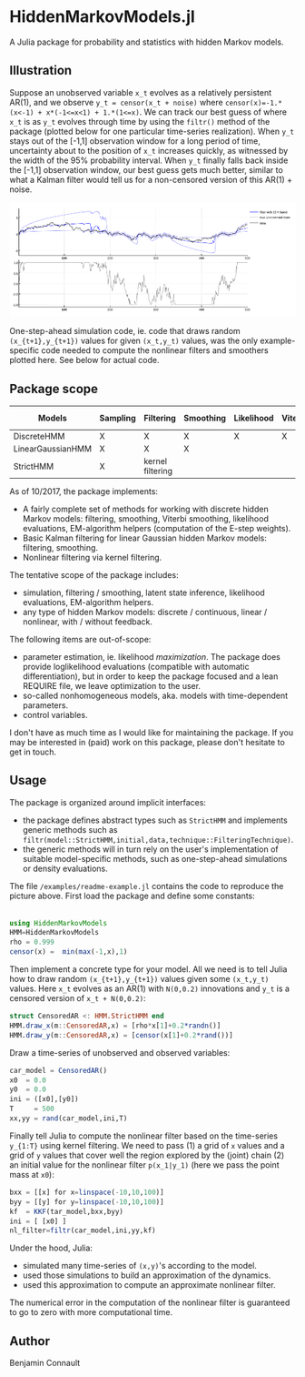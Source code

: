 # HiddenMarkovModels.jl

A Julia package for probability and statistics with hidden Markov models.


## Illustration


Suppose an unobserved variable `x_t` evolves as a relatively persistent AR(1), and we observe `y_t = censor(x_t + noise)` where `censor(x)=-1.*(x<-1) + x*(-1<=x<1) + 1.*(1<=x)`. We can track our best guess of where `x_t` is as `y_t` evolves through time by using the `filtr()` method of the package (plotted below for one particular time-series realization). When `y_t` stays out of the [-1,1] observation window for a long period of time, uncertainty about to the position of `x_t` increases quickly, as witnessed by the width of the 95\% probability interval. When `y_t` finally falls back inside the [-1,1] observation window, our best guess gets much better, similar to what a Kalman filter would tell us for a non-censored version of this AR(1) + noise. 


![nonlinear filtering for a censored AR(1)](examples/censored-ar-filtering.png)

One-step-ahead simulation code, ie. code that draws random `(x_{t+1},y_{t+1})` values for given `(x_t,y_t)` values, was the only example-specific code needed to compute the nonlinear filters and smoothers plotted here. See below for actual code.

## Package scope


| Models              | Sampling | Filtering         | Smoothing | Likelihood     | Viterbi | E-step weights |
| ------------------- | -------- | ----------------- | --------- | -------------- | ------- | -------------- |
| DiscreteHMM         | X        | X                 | X         | X              | X       | X              |
| LinearGaussianHMM   | X        | X                 | X         |                |         |                |
| StrictHMM           | X        | kernel filtering  |           |                |         |                |


As of 10/2017, the package implements:
- A fairly complete set of methods for working with discrete hidden Markov models: filtering, smoothing, Viterbi smoothing, likelihood evaluations, EM-algorithm helpers (computation of the E-step weights).
- Basic Kalman filtering for linear Gaussian hidden Markov models: filtering, smoothing.
- Nonlinear filtering via kernel filtering.

The tentative scope of the package includes:
- simulation, filtering / smoothing, latent state inference, likelihood evaluations, EM-algorithm helpers.
- any type of hidden Markov models: discrete / continuous, linear / nonlinear, with / without feedback. 

The following items are out-of-scope:
- parameter estimation, ie. likelihood _maximization_. The package does provide loglikelihood evaluations (compatible with automatic differentiation), but in order to keep the package focused and a lean REQUIRE file, we leave optimization to the user. 
- so-called nonhomogeneous models, aka. models with time-dependent parameters.
- control variables.


I don't have as much time as I would like for maintaining the package. If you may be interested in (paid) work on this package, please don't hesitate to get in touch.

## Usage


The package is organized around implicit interfaces:
- the package defines abstract types such as `StrictHMM` and implements generic methods such as `filtr(model::StrictHMM,initial,data,technique::FilteringTechnique)`. 
- the generic methods will in turn rely on the user's implementation of suitable model-specific methods, such as one-step-ahead simulations or density evaluations.

The file `/examples/readme-example.jl` contains the code to reproduce the picture above. First load the package and define some constants:

~~~julia 

using HiddenMarkovModels
HMM=HiddenMarkovModels
rho = 0.999
censor(x) =  min(max(-1,x),1)

~~~   

Then implement a concrete type for your model. All we need is to tell Julia how to draw random `(x_{t+1},y_{t+1})` values given some `(x_t,y_t)` values. Here `x_t` evolves as an AR(1) with `N(0,0.2)` innovations and `y_t` is a censored version of `x_t + N(0,0.2)`:

~~~julia
struct CensoredAR <: HMM.StrictHMM end
HMM.draw_x(m::CensoredAR,x) = [rho*x[1]+0.2*randn()]
HMM.draw_y(m::CensoredAR,x) = [censor(x[1]+0.2*rand())]
~~~

Draw a time-series of unobserved and observed variables:

~~~julia
car_model = CensoredAR()
x0  = 0.0
y0  = 0.0
ini = ([x0],[y0])
T     = 500
xx,yy = rand(car_model,ini,T)
~~~


Finally tell Julia to compute the nonlinear filter based on the time-series `y_{1:T}` using kernel filtering. We need to pass (1) a grid of `x` values and a grid of `y` values that cover well the region explored by the (joint) chain (2) an initial value for the nonlinear filter ``p(x_1|y_1)`` (here we pass the point mass at `x0`):

~~~julia
bxx = [[x] for x=linspace(-10,10,100)]
byy = [[y] for y=linspace(-10,10,100)]
kf  = KKF(tar_model,bxx,byy)
ini = [ [x0] ]
nl_filter=filtr(car_model,ini,yy,kf)
~~~

Under the hood, Julia:
- simulated many time-series of `(x,y)`'s according to the model.
- used those simulations to build an approximation of the dynamics.
- used this approximation to compute an approximate nonlinear filter.

The numerical error in the computation of the nonlinear filter is guaranteed to go to zero with more computational time.



## Author

Benjamin Connault


